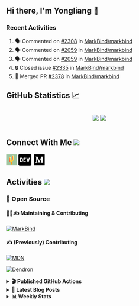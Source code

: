 ## Hi there, I'm Yongliang 👋

### Recent Activities

<!--START_SECTION:activity-->
1. 🗣 Commented on [#2308](https://github.com/MarkBind/markbind/pull/2308#issuecomment-1837403635) in [MarkBind/markbind](https://github.com/MarkBind/markbind)
2. 🗣 Commented on [#2059](https://github.com/MarkBind/markbind/pull/2059#issuecomment-1832195503) in [MarkBind/markbind](https://github.com/MarkBind/markbind)
3. 🗣 Commented on [#2059](https://github.com/MarkBind/markbind/pull/2059#issuecomment-1826809199) in [MarkBind/markbind](https://github.com/MarkBind/markbind)
4. 🔒 Closed issue [#2335](https://github.com/MarkBind/markbind/issues/2335) in [MarkBind/markbind](https://github.com/MarkBind/markbind)
5. 🎉 Merged PR [#2378](https://github.com/MarkBind/markbind/pull/2378) in [MarkBind/markbind](https://github.com/MarkBind/markbind)
<!--END_SECTION:activity-->

## GitHub Statistics :chart_with_upwards_trend:
<div align="center">
<div style="display: flex; align-items: center; justify-content: center;">

[![](https://github-readme-stats-tlylt.vercel.app/api?username=tlylt&show_icons=true&theme=tokyonight&hide_border=true&locale=en)](https://github.com/tlylt)
[![](https://github-readme-streak-stats.herokuapp.com/?user=tlylt&theme=tokyonight&hide_border=true)](https://github.com/tlylt)
</div>
</div>

## Connect With Me <img src="https://media.giphy.com/media/2wh5K5yE3ulp3xgYcG/giphy-downsized.gif" width="30">

<a href="https://www.yongliangliu.com/" target="_blank"><img align="center" src="static/site-icon.png" alt="yongliangliu.com" height="29" width="29" /></a>
<a href="https://dev.to/tlylt" target="_blank"><img align="center" src="static/dev-badge.svg" alt="dev.to/tlylt" height="35" width="35" /></a>
<a href="https://tlylt.medium.com" target="_blank"><img align="center" src="static/medium.png" alt="tlylt.medium.com" height="35" width="35" /></a>

## Activities <img src="https://media.giphy.com/media/WUlplcMpOCEmTGBtBW/giphy.gif" width="30">

### 🔭 Open Source

#### 👷‍♂️✍️ Maintaining & Contributing
[![MarkBind](https://github-readme-stats-tlylt.vercel.app/api/pin/?username=markbind&repo=markbind)](https://github.com/MarkBind/markbind)

#### ✍️ (Previously) Contributing
[![MDN](https://github-readme-stats-tlylt.vercel.app/api/pin/?username=mdn&repo=content)](https://github.com/mdn/content/issues?q=is%3Aopen+involves%3A%40me+sort%3Aupdated-desc)

[![Dendron](https://github-readme-stats-tlylt.vercel.app/api/pin/?username=dendronhq&repo=dendron)](https://github.com/dendronhq/dendron/issues?q=is%3Aopen+involves%3A%40me+sort%3Aupdated-desc)

<details>
<summary> <b>🎬 Published GitHub Actions </b> </summary>

[![install-graphviz](https://github-readme-stats-tlylt.vercel.app/api/pin/?username=tlylt&repo=install-graphviz)](https://github.com/tlylt/install-graphviz)

[![reposense-action](https://github-readme-stats-tlylt.vercel.app/api/pin/?username=tlylt&repo=reposense-action)](https://github.com/tlylt/reposense-action)

[![markbin-action](https://github-readme-stats-tlylt.vercel.app/api/pin/?username=markbind&repo=markbind-action)](https://github.com/MarkBind/markbind-action)

</details>

<details>
<summary> <b>📕 Latest Blog Posts</b> </summary>

<!-- BLOG-POST-LIST:START -->
- [End of Year 3 Sem 2](https://yongliangliu.com/blog/end-of-year-3-sem-2)
- [Deploy a ChatGPT API Server in no time](https://yongliangliu.com/blog/chatgpt-nextjs-server)
- [Creating a regex-based Markdown parser in TypeScript](https://yongliangliu.com/blog/rmark)
- [Create VSCode Snippets for Markdown Blog Workflows](https://yongliangliu.com/blog/vscode-snippets)
- [Brag Doc 2023](https://yongliangliu.com/blog/brag-doc-2023)
<!-- BLOG-POST-LIST:END -->

</details>

<details>
<summary> <b>📊 Weekly Stats</b> </summary>

<!--START_SECTION:waka-->
![Code Time](http://img.shields.io/badge/Code%20Time-1%2C167%20hrs%2043%20mins-blue)

**🐱 My GitHub Data** 

> 📦 665.1 kB Used in GitHub's Storage 
 > 
> 🏆 1,626 Contributions in the Year 2023
 > 
> 🚫 Not Opted to Hire
 > 
> 📜 175 Public Repositories 
 > 
> 🔑 40 Private Repositories 
 > 
**I'm an Early 🐤** 

```text
🌞 Morning                3888 commits        ███████░░░░░░░░░░░░░░░░░░   28.99 % 
🌆 Daytime                3648 commits        ███████░░░░░░░░░░░░░░░░░░   27.20 % 
🌃 Evening                4966 commits        █████████░░░░░░░░░░░░░░░░   37.03 % 
🌙 Night                  909 commits         ██░░░░░░░░░░░░░░░░░░░░░░░   06.78 % 
```
📅 **I'm Most Productive on Wednesday** 

```text
Monday                   1750 commits        ███░░░░░░░░░░░░░░░░░░░░░░   13.05 % 
Tuesday                  1983 commits        ████░░░░░░░░░░░░░░░░░░░░░   14.79 % 
Wednesday                2169 commits        ████░░░░░░░░░░░░░░░░░░░░░   16.17 % 
Thursday                 1635 commits        ███░░░░░░░░░░░░░░░░░░░░░░   12.19 % 
Friday                   1714 commits        ███░░░░░░░░░░░░░░░░░░░░░░   12.78 % 
Saturday                 2069 commits        ████░░░░░░░░░░░░░░░░░░░░░   15.43 % 
Sunday                   2091 commits        ████░░░░░░░░░░░░░░░░░░░░░   15.59 % 
```


📊 **This Week I Spent My Time On** 

```text
🕑︎ Time Zone: Asia/Singapore

💬 Programming Languages: 
Markdown                 1 hr 35 mins        █████████████░░░░░░░░░░░░   53.69 % 
TypeScript               1 hr 18 mins        ███████████░░░░░░░░░░░░░░   43.69 % 
JavaScript               4 mins              █░░░░░░░░░░░░░░░░░░░░░░░░   02.56 % 
JSON                     0 secs              ░░░░░░░░░░░░░░░░░░░░░░░░░   00.06 % 
```


 Last Updated on 06/12/2023 00:50:51 UTC
<!--END_SECTION:waka-->

</details>
